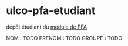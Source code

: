 # ulco-pfa-etudiant

dépôt étudiant du [module de PFA](https://juliendehos.gitlab.io/posts/pfa/index.html)

NOM : TODO
PRENOM : TODO
GROUPE : TODO

